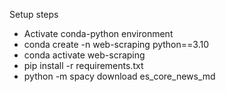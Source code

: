 <h>Setup steps</h>
<ul>
<li>Activate conda-python environment</li>
<li><c>conda create -n web-scraping python==3.10</c></li>
<li><c>conda activate web-scraping</c></li>
<li><c>pip install -r requirements.txt</c></li>
<li><c>python -m spacy download es_core_news_md</c></li>
</ul>
